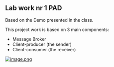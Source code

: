 ## Lab work nr 1 PAD

Based on the Demo presented in the class.

This project work is based on 3 main components:

- Message Broker
- Client-producer (the sender)
- Client-consumer (the receiver)

[![image.png](https://s2.postimg.org/772dr03ix/image.png)](https://postimg.org/image/adwxamnyt/)